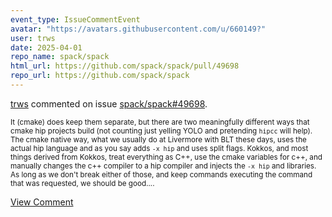 ```yaml
---
event_type: IssueCommentEvent
avatar: "https://avatars.githubusercontent.com/u/660149?"
user: trws
date: 2025-04-01
repo_name: spack/spack
html_url: https://github.com/spack/spack/pull/49698
repo_url: https://github.com/spack/spack
---
```


<a href='https://github.com/trws' target='_blank'>trws</a> commented on issue <a href='https://github.com/spack/spack/pull/49698' target='_blank'>spack/spack#49698</a>.

<small>It (cmake) does keep them separate, but there are two meaningfully different ways that cmake  hip projects build (not counting just yelling YOLO and pretending `hipcc` will help). The cmake native way, what we usually do at Livermore with BLT these days, uses the actual hip language and as you say adds `-x hip` and uses split flags.  Kokkos, and most things derived from Kokkos, treat everything as C++, use the cmake variables for c++, and manually changes the c++ compiler to a hip compiler and injects the `-x hip` and libraries.  As long as we don't break either of those, and keep commands executing the command that was requested, we should be good....</small>

<a href='https://github.com/spack/spack/pull/49698' target='_blank'>View Comment</a>